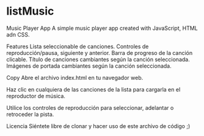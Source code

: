 # listMusic

Music Player App
A simple music player app created with JavaScript, HTML adn CSS.

Features
Lista seleccionable de canciones.
Controles de reproducción/pausa, siguiente y anterior.
Barra de progreso de la canción clicable.
Título de canciones cambiantes según la canción seleccionada.
Imágenes de portada cambiantes según la canción seleccionada.

Copy
Abre el archivo index.html en tu navegador web.

Haz clic en cualquiera de las canciones de la lista para cargarla en el reproductor de música.

Utilice los controles de reproducción para seleccionar, adelantar o retroceder la pista.

Licencia
Siéntete libre de clonar y hacer uso de este archivo de código ;)
